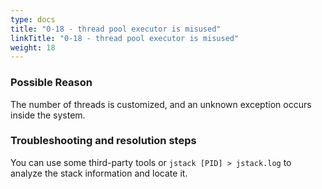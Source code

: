 ```yaml
---
type: docs
title: "0-18 - thread pool executor is misused"
linkTitle: "0-18 - thread pool executor is misused"
weight: 18
---
```



### Possible Reason

The number of threads is customized, and an unknown exception occurs inside the system.

### Troubleshooting and resolution steps

You can use some third-party tools or `jstack [PID] > jstack.log` to analyze the stack information and locate it.

<p style="margin-top: 3rem;"> </p>